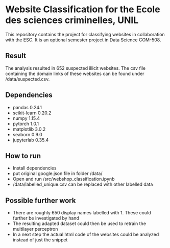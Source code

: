 # Website Classification for the Ecole des sciences criminelles, UNIL

This repository contains the project for classifying websites in collaboration with the ESC. It is an optional semester project in Data Science COM-508.

## Result
The analysis resulted in 652 suspected illicit websites. The csv file containing the domain links of these websites can be found under /data/suspected.csv.

## Dependencies
- pandas 0.24.1
- scikit-learn 0.20.2
- numpy 1.15.4
- pytorch 1.0.1
- matplotlib 3.0.2
- seaborn 0.9.0
- jupyterlab 0.35.4

## How to run
- Install dependencies
- put original google.json file in folder /data/
- Open and run /src/webshop_classification.ipynb
- /data/labelled_unique.csv can be replaced with other labelled data

## Possible further work
- There are roughly 650 display names labelled with 1. These could further be investigated by hand
- The resulting adapted dataset could then be used to retrain the multilayer perceptron
- In a next step the actual html code of the websites could be analyzed instead of just the snippet

